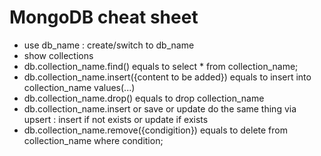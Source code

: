 # MongoDB cheat sheet

 - use db_name : create/switch to db_name 
 - show collections
 - db.collection_name.find() equals to select * from collection_name;
 - db.collection_name.insert({content to be added}) equals to insert into collection_name values(...)
 - db.collection_name.drop() equals to drop collection_name
 - db.collection_name.insert or save or update do the same thing via upsert : insert if not exists or update if exists
 - db.collection_name.remove({condigition}) equals to delete from collection_name where condition;
 
